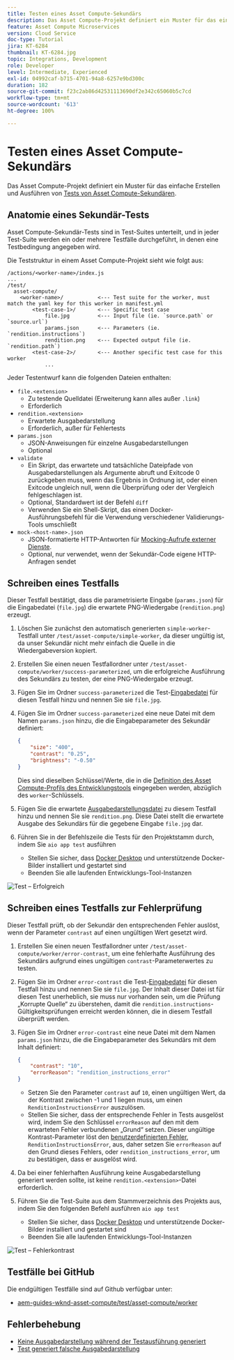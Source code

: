 ```yaml
---
title: Testen eines Asset Compute-Sekundärs
description: Das Asset Compute-Projekt definiert ein Muster für das einfache Erstellen und Ausführen von Tests von Asset Compute-Sekundären.
feature: Asset Compute Microservices
version: Cloud Service
doc-type: Tutorial
jira: KT-6284
thumbnail: KT-6284.jpg
topic: Integrations, Development
role: Developer
level: Intermediate, Experienced
exl-id: 04992caf-b715-4701-94a8-6257e9bd300c
duration: 182
source-git-commit: f23c2ab86d42531113690df2e342c65060b5c7cd
workflow-type: tm+mt
source-wordcount: '613'
ht-degree: 100%

---
```


# Testen eines Asset Compute-Sekundärs

Das Asset Compute-Projekt definiert ein Muster für das einfache Erstellen und Ausführen von [Tests von Asset Compute-Sekundären](https://experienceleague.adobe.com/docs/asset-compute/using/extend/test-custom-application.html?lang=de).

## Anatomie eines Sekundär-Tests

Asset Compute-Sekundär-Tests sind in Test-Suites unterteilt, und in jeder Test-Suite werden ein oder mehrere Testfälle durchgeführt, in denen eine Testbedingung angegeben wird.

Die Teststruktur in einem Asset Compute-Projekt sieht wie folgt aus:

```
/actions/<worker-name>/index.js
...
/test/
  asset-compute/
    <worker-name>/           <--- Test suite for the worker, must match the yaml key for this worker in manifest.yml
        <test-case-1>/       <--- Specific test case 
            file.jpg         <--- Input file (ie. `source.path` or `source.url`)
            params.json      <--- Parameters (ie. `rendition.instructions`)
            rendition.png    <--- Expected output file (ie. `rendition.path`)
        <test-case-2>/       <--- Another specific test case for this worker
            ...
```

Jeder Testentwurf kann die folgenden Dateien enthalten:

+ `file.<extension>`
   + Zu testende Quelldatei (Erweiterung kann alles außer `.link`)
   + Erforderlich
+ `rendition.<extension>`
   + Erwartete Ausgabedarstellung
   + Erforderlich, außer für Fehlertests
+ `params.json`
   + JSON-Anweisungen für einzelne Ausgabedarstellungen
   + Optional
+ `validate`
   + Ein Skript, das erwartete und tatsächliche Dateipfade von Ausgabedarstellungen als Argumente abruft und Exitcode 0 zurückgeben muss, wenn das Ergebnis in Ordnung ist, oder einen Exitcode ungleich null, wenn die Überprüfung oder der Vergleich fehlgeschlagen ist.
   + Optional, Standardwert ist der Befehl `diff`
   + Verwenden Sie ein Shell-Skript, das einen Docker-Ausführungsbefehl für die Verwendung verschiedener Validierungs-Tools umschließt
+ `mock-<host-name>.json`
   + JSON-formatierte HTTP-Antworten für [Mocking-Aufrufe externer Dienste](https://www.mock-server.com/mock_server/creating_expectations.html).
   + Optional, nur verwendet, wenn der Sekundär-Code eigene HTTP-Anfragen sendet

## Schreiben eines Testfalls

Dieser Testfall bestätigt, dass die parametrisierte Eingabe (`params.json`) für die Eingabedatei (`file.jpg`) die erwartete PNG-Wiedergabe (`rendition.png`) erzeugt.

1. Löschen Sie zunächst den automatisch generierten `simple-worker`-Testfall unter `/test/asset-compute/simple-worker`, da dieser ungültig ist, da unser Sekundär nicht mehr einfach die Quelle in die Wiedergabeversion kopiert.
1. Erstellen Sie einen neuen Testfallordner unter `/test/asset-compute/worker/success-parameterized`, um die erfolgreiche Ausführung des Sekundärs zu testen, der eine PNG-Wiedergabe erzeugt.
1. Fügen Sie im Ordner `success-parameterized` die Test-[Eingabedatei](./assets/test/success-parameterized/file.jpg) für diesen Testfall hinzu und nennen Sie sie `file.jpg`.
1. Fügen Sie im Ordner `success-parameterized` eine neue Datei mit dem Namen `params.json` hinzu, die die Eingabeparameter des Sekundär definiert:

   ```json
   { 
       "size": "400",
       "contrast": "0.25",
       "brightness": "-0.50"
   }
   ```

   Dies sind dieselben Schlüssel/Werte, die in die [Definition des Asset Compute-Profils des Entwicklungstools](../develop/development-tool.md) eingegeben werden, abzüglich des `worker`-Schlüssels.

1. Fügen Sie die erwartete [Ausgabedarstellungsdatei](./assets/test/success-parameterized/rendition.png) zu diesem Testfall hinzu und nennen Sie sie `rendition.png`. Diese Datei stellt die erwartete Ausgabe des Sekundärs für die gegebene Eingabe `file.jpg` dar.
1. Führen Sie in der Befehlszeile die Tests für den Projektstamm durch, indem Sie `aio app test` ausführen
   + Stellen Sie sicher, dass [Docker Desktop](../set-up/development-environment.md#docker) und unterstützende Docker-Bilder installiert und gestartet sind
   + Beenden Sie alle laufenden Entwicklungs-Tool-Instanzen

![Test – Erfolgreich](./assets/test/success-parameterized/result.png)

## Schreiben eines Testfalls zur Fehlerprüfung

Dieser Testfall prüft, ob der Sekundär den entsprechenden Fehler auslöst, wenn der Parameter `contrast` auf einen ungültigen Wert gesetzt wird.

1. Erstellen Sie einen neuen Testfallordner unter `/test/asset-compute/worker/error-contrast`, um eine fehlerhafte Ausführung des Sekundärs aufgrund eines ungültigen `contrast`-Parameterwertes zu testen.
1. Fügen Sie im Ordner `error-contrast` die Test-[Eingabedatei](./assets/test/error-contrast/file.jpg) für diesen Testfall hinzu und nennen Sie sie `file.jpg`. Der Inhalt dieser Datei ist für diesen Test unerheblich, sie muss nur vorhanden sein, um die Prüfung „Korrupte Quelle“ zu überstehen, damit die `rendition.instructions`-Gültigkeitsprüfungen erreicht werden können, die in diesem Testfall überprüft werden.
1. Fügen Sie im Ordner `error-contrast` eine neue Datei mit dem Namen `params.json` hinzu, die die Eingabeparameter des Sekundärs mit dem Inhalt definiert:

   ```json
   {
       "contrast": "10",
       "errorReason": "rendition_instructions_error"
   }
   ```

   + Setzen Sie den Parameter `contrast` auf `10`, einen ungültigen Wert, da der Kontrast zwischen -1 und 1 liegen muss, um einen `RenditionInstructionsError` auszulösen.
   + Stellen Sie sicher, dass der entsprechende Fehler in Tests ausgelöst wird, indem Sie den Schlüssel `errorReason` auf den mit dem erwarteten Fehler verbundenen „Grund“ setzen. Dieser ungültige Kontrast-Parameter löst den [benutzerdefinierten Fehler](../develop/worker.md#errors), `RenditionInstructionsError`, aus, daher setzen Sie `errorReason` auf den Grund dieses Fehlers, oder `rendition_instructions_error`, um zu bestätigen, dass er ausgelöst wird.

1. Da bei einer fehlerhaften Ausführung keine Ausgabedarstellung generiert werden sollte, ist keine `rendition.<extension>`-Datei erforderlich.
1. Führen Sie die Test-Suite aus dem Stammverzeichnis des Projekts aus, indem Sie den folgenden Befehl ausführen `aio app test`
   + Stellen Sie sicher, dass [Docker Desktop](../set-up/development-environment.md#docker) und unterstützende Docker-Bilder installiert und gestartet sind
   + Beenden Sie alle laufenden Entwicklungs-Tool-Instanzen

![Test – Fehlerkontrast](./assets/test/error-contrast/result.png)

## Testfälle bei GitHub

Die endgültigen Testfälle sind auf Github verfügbar unter:

+ [aem-guides-wknd-asset-compute/test/asset-compute/worker](https://github.com/adobe/aem-guides-wknd-asset-compute/tree/master/test/asset-compute/worker)

## Fehlerbehebung

+ [Keine Ausgabedarstellung während der Testausführung generiert](../troubleshooting.md#test-no-rendition-generated)
+ [Test generiert falsche Ausgabedarstellung](../troubleshooting.md#tests-generates-incorrect-rendition)
